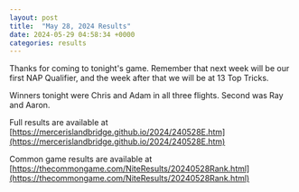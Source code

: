```yaml
---
layout: post
title:  "May 28, 2024 Results"
date: 2024-05-29 04:58:34 +0000
categories: results
---
```

Thanks for coming to tonight's game. Remember that next week will be our first NAP Qualifier, and the week after that we will be at 13 Top Tricks.

Winners tonight were Chris and Adam in all three flights. Second was Ray and Aaron.

Full results are available at [https://mercerislandbridge.github.io/2024/240528E.htm](https://mercerislandbridge.github.io/2024/240528E.htm)

Common game results are available at [https://thecommongame.com/NiteResults/20240528Rank.html](https://thecommongame.com/NiteResults/20240528Rank.html)
